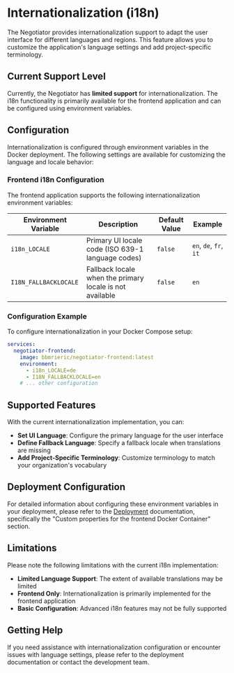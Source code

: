 # Internationalization (i18n)

The Negotiator provides internationalization support to adapt the user interface for different languages and regions. This feature allows you to customize the application's language settings and add project-specific terminology.

## Current Support Level

Currently, the Negotiator has **limited support** for internationalization. The i18n functionality is primarily available for the frontend application and can be configured using environment variables.

## Configuration

Internationalization is configured through environment variables in the Docker deployment. The following settings are available for customizing the language and locale behavior:

### Frontend i18n Configuration

The frontend application supports the following internationalization environment variables:

| Environment Variable | Description | Default Value | Example |
|---------------------|-------------|---------------|---------|
| `i18n_LOCALE` | Primary UI locale code (ISO 639-1 language codes) | `false` | `en`, `de`, `fr`, `it` |
| `I18N_FALLBACKLOCALE` | Fallback locale when the primary locale is not available | `false` | `en` |

### Configuration Example

To configure internationalization in your Docker Compose setup:

```yaml
services:
  negotiator-frontend:
    image: bbmrieric/negotiator-frontend:latest
    environment:
      - i18n_LOCALE=de
      - I18N_FALLBACKLOCALE=en
    # ... other configuration
```

## Supported Features

With the current internationalization implementation, you can:

- **Set UI Language**: Configure the primary language for the user interface
- **Define Fallback Language**: Specify a fallback locale when translations are missing
- **Add Project-Specific Terminology**: Customize terminology to match your organization's vocabulary

## Deployment Configuration

For detailed information about configuring these environment variables in your deployment, please refer to the [Deployment](deployment.md) documentation, specifically the "Custom properties for the frontend Docker Container" section.

## Limitations

Please note the following limitations with the current i18n implementation:

- **Limited Language Support**: The extent of available translations may be limited
- **Frontend Only**: Internationalization is primarily implemented for the frontend application
- **Basic Configuration**: Advanced i18n features may not be fully supported

## Getting Help

If you need assistance with internationalization configuration or encounter issues with language settings, please refer to the deployment documentation or contact the development team.
